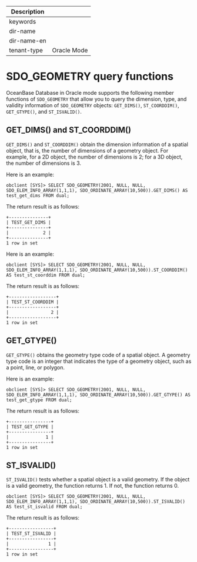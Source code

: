 | Description   |                 |
|---------------|-----------------|
| keywords      |                 |
| dir-name      |                 |
| dir-name-en   |                 |
| tenant-type   | Oracle Mode     |

# SDO_GEOMETRY query functions

OceanBase Database in Oracle mode supports the following member functions of `SDO_GEOMETRY` that allow you to query the dimension, type, and validity information of `SDO_GEOMETRY` objects: `GET_DIMS()`, `ST_COORDDIM()`, `GET_GTYPE()`, and `ST_ISVALID()`. 

## GET_DIMS() and ST_COORDDIM()

`GET_DIMS()` and `ST_COORDDIM()` obtain the dimension information of a spatial object, that is, the number of dimensions of a geometry object. For example, for a 2D object, the number of dimensions is 2; for a 3D object, the number of dimensions is 3. 

Here is an example:

```shell
obclient [SYS]> SELECT SDO_GEOMETRY(2001, NULL, NULL, SDO_ELEM_INFO_ARRAY(1,1,1), SDO_ORDINATE_ARRAY(10,500)).GET_DIMS() AS test_get_dims FROM dual;
```

The return result is as follows:

```shell
+---------------+
| TEST_GET_DIMS |
+---------------+
|             2 |
+---------------+
1 row in set
```
Here is an example:

```shell
obclient [SYS]> SELECT SDO_GEOMETRY(2001, NULL, NULL, SDO_ELEM_INFO_ARRAY(1,1,1), SDO_ORDINATE_ARRAY(10,500)).ST_COORDDIM() AS test_st_coorddim FROM dual;
```

The return result is as follows:

```shell
+------------------+
| TEST_ST_COORDDIM |
+------------------+
|                2 |
+------------------+
1 row in set
```

## GET_GTYPE()

`GET_GTYPE()` obtains the geometry type code of a spatial object. A geometry type code is an integer that indicates the type of a geometry object, such as a point, line, or polygon. 

Here is an example:

```shell
obclient [SYS]> SELECT SDO_GEOMETRY(2001, NULL, NULL, SDO_ELEM_INFO_ARRAY(1,1,1), SDO_ORDINATE_ARRAY(10,500)).GET_GTYPE() AS test_get_gtype FROM dual;
```

The return result is as follows:

```shell
+----------------+
| TEST_GET_GTYPE |
+----------------+
|              1 |
+----------------+
1 row in set
```

## ST_ISVALID()

`ST_ISVALID()` tests whether a spatial object is a valid geometry. If the object is a valid geometry, the function returns 1. If not, the function returns 0. 

```shell
obclient [SYS]> SELECT SDO_GEOMETRY(2001, NULL, NULL, SDO_ELEM_INFO_ARRAY(1,1,1), SDO_ORDINATE_ARRAY(10,500)).ST_ISVALID() AS test_st_isvalid FROM dual;
```

The return result is as follows:

```shell
+-----------------+
| TEST_ST_ISVALID |
+-----------------+
|               1 |
+-----------------+
1 row in set
```
